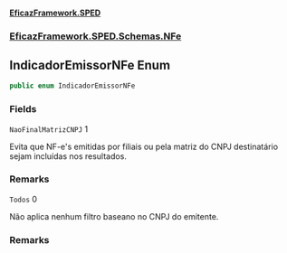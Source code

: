 #### [EficazFramework.SPED](EficazFrameworkSPED.md 'EficazFramework SPED')
### [EficazFramework.SPED.Schemas.NFe](EficazFramework.SPED.Schemas.NFe.md 'EficazFramework.SPED.Schemas.NFe')

## IndicadorEmissorNFe Enum

```csharp
public enum IndicadorEmissorNFe
```
### Fields

<a name='EficazFramework.SPED.Schemas.NFe.IndicadorEmissorNFe.NaoFinalMatrizCNPJ'></a>

`NaoFinalMatrizCNPJ` 1

Evita que NF-e's emitidas por filiais ou pela matriz do CNPJ destinatário sejam incluídas nos resultados.

### Remarks

<a name='EficazFramework.SPED.Schemas.NFe.IndicadorEmissorNFe.Todos'></a>

`Todos` 0

Não aplica nenhum filtro baseano no CNPJ do emitente.

### Remarks